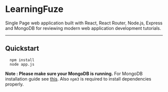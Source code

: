 # LearningFuze

Single Page web application built with React, React Router, Node.js, Express and MongoDB for reviewing modern web application development tutorials.
_________________________
## Quickstart

```
  npm install
  node app.js
```

**Note : Please make sure your MongoDB is running.** For MongoDB installation guide see [this](https://docs.mongodb.org/v3.0/installation/). Also `npm3` is required to install dependencies properly.
